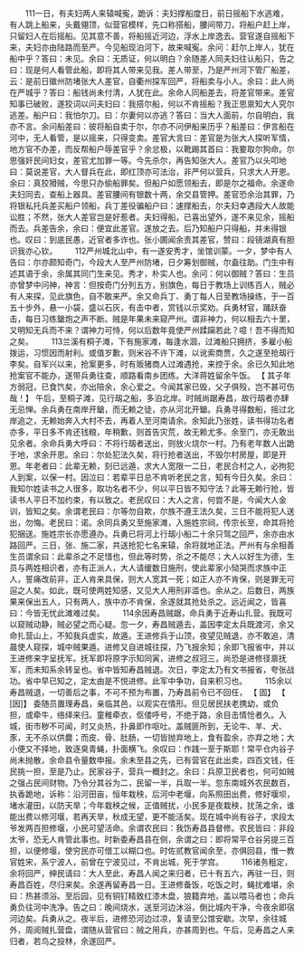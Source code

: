 <!-- { "loadSidebar": true } -->
　　111一日，有夫妇两人来辕喊寃，跪诉：夫妇撑船度日，前日摇船下水逃难，有人跳上船来，头戴翎顶，似营官模样，先口称搭船，腰间带刀，将船户赶上岸，只留妇人在后摇船。见其意不善，将船摇近河边，浮水上岸逸去。营官遂自摇船下来，夫妇亦由陆路而至严。今见船现泊河下，故来喊寃。余问：赶尔上岸人，犹在船中乎？答曰：未见。余曰：无质证，何以明白？余随差人同夫妇往认船只，告之曰：现是何人看管此船，即将其人带来见我。差人带至，乃是严州河下管厂船差，云：是前日徽州防堵张大人差官，自衢州探军回严，将船卖与小人。余曰：此人尚在严城乎？答曰：船钱尚未付清，人犹在此。余命人同船差去，将差官带来。差官知事已破败，遂狡词以问夫妇曰：我搭尔船，何以不肯摇船？我正思禀知大人究尔逃差。船户曰：我怕尔刀。曰：尔妻何以亦逃？答曰：当大人面前，尔自明白，我亦不言。余问船差曰：彼将船自卖于尔，尔亦不问伊船来历乎？船差曰：伊言船在河中，无人看管，是以摇来，只得变卖。差官大言曰：差官是为张大人探听军情，地方官不办差，而反帮船户辱差官乎？余忿极，以靴踢其首曰：我要取尔狗命。尔思强奸民间妇女，差官尤加罪一等。今先杀尔，再告知张大人。差官乃以头叩地曰：莫说差官，大人督兵在此，即红顶亦可法治，非严何以营兵，只求大人开恩。余曰：真狡猾贼，今思只办偷船罪矣。但船户如愿领船去，即是尔之福命。余遂命夫妇同去，查船上器具。差官腰间有银数十两，余交县管押。差官恐余治其罪，乃将银私托兵差买船户领船，兵丁差役骗船户曰：速撑船去，尔夫妇幸遇段大人故能讼胜；不然，张大人差官岂是好惹者。夫妇得船，已喜出望外，遂不来见余，摇船而去。兵差告余，余曰：便宜此差官。遂放之去。后乃知船户只得船，并未得银也。叹曰：到底民愚，近官者多诈也。张小圃闻余责其差官，赞曰：段镜湖真有胆识我亦心钦。 
　　112严州城北山中，有一遂安秀才，坐馆训蒙。一夕，梦中有人告曰：尔亦颇知奇门，今段大人至严州防堵，日夕筹划御贼，尔盍往助。门生中有述其语于余，余属其同门生来见。秀才，朴实人也。余问：何以御贼？答曰：生员亦曾梦中问神，神言：但按奇门分列五方，别旗色，每日于教场上训练百人，贼必有人来探，见此旗色，自不敢来严。余又命兵丁、勇丁每人日至教场操练，于一百五十步外，悬一小袋，盛以石灰，有击中者，赏钱以示奖劝。兵勇材官，踊跃奋击，每日习练鎗炮之声不断。贼是年果未来窥严州。谓非神力，何以相去六十里，又明知无兵而不来？谓神力可恃，何以后数年竟使严州蹂躏若此？噫！吾不得而知之矣。 
　　113兰溪有桐子滩，下有施家滩，每逢水涸，过滩船只拥挤，多雇小船拨运，习惯因而射利。或值岁歉，则米谷不许下滩，以讹索商贾，久之遂至抢刼行李矣。自军兴以来，抢案更多，时有贩猪商人过滩遇抢，来控于余。余已久知此地抢案官不能办，遂带兵勇往查，顺路看南乡团练。大洋蒋姓留余午饭。 【 其子年方弱冠，已食饩矣，亦出陪余，余心爱之。今闻其家已毁，父子俱殁，岂不甚可伤哉！】 午后，至桐子滩，见行刼之船，多泊北岸。时贼尚踞寿昌，故行刼者亦肆无忌惮。余兵勇在南岸开鎗，而无赖之徒，亦从河北开鎗。兵勇寻得数船，摇过北岸追之，无赖始奔入大村不去，再着人至河南请余。余知此乃张姓，读书得功名者亦多，平日多不肯还钱粮，年稍歉，则首告灾荒，故无赖尤多。余至门，亦无敢出见余者。余命兵勇大呼曰：不将行刼者送出，则放火烧尔一村。乃有老年数人出跪于地，求余开恩。余曰：尔处犯法久矣，将行抢者送出，不毁尔村房屋，即是开恩。年老者曰：此辈无赖，刻已远遁，求大人宽限一二日，老民合村之人，必拘犯人到案，以保一村。因泣曰：若辈平日总不肯听老民之言，知有今日久矣。余曰：我知尔姓读书之人很多，取功名者不少，何以平日皆不知守法？此等无赖行抢，皆读书人平日不加约束，有以致之。老民叹曰：大人之言，何尝不是，今闻大人金训，皆知之矣。余谓老民曰：尔等勿自欺，尔族不遵王法久矣，三日不能将犯人送出，勿悔。老民曰：诺。余同兵勇又至施家滩，入施姓宗祠，传宗长至，命其将抢犯捆送。施姓宗长亦愿遵办。兵勇已将河上行刼小船二十余只驾之回严，余亦由水路回严。三日，张、施二家，共送抢犯七名来辕，余将就地正法。严州有与余相善生员谓余曰：此辈杀之不足惜也，但此等时势，杀之不能尽；大人以好生为德，生员与两姓相识者，亦有正派人，大人请缓数日施刑，使此辈家小恸哭而求族中正人，誓痛改前非，正人肯来具保，则大人宽其一死；如正人亦不肯保，则是罪无可逭之人矣。如此，既可使两姓知感，又见大人用刑非滥也。余从之。后数日，两族果来保出五人，只有两人，族中亦不肯保，余遂就其抢处杀之。远近闻之，皆喜曰：今皆无忧此滩难过矣。 
　　114余因寿昌贼踞，命兵勇于近寿山扎营。我既可以窥贼动静，贼必望之而心疑。忽一夕，寿昌贼遁去，盖因李定太兵既渡河，余又命扎营山上，不知我兵虚实，故遁。王进修兵于山顶，夜望见贼退，亦不敢追，清晨使人窥探，城中贼果遁。进修又自进城往探，乃飞报余知；余即飞报省中，并以王进修来字呈抚军。抚军即将原字示知同寅，进修之叔冠三，尚恐是进修径禀抚军，而未知系余转呈也。省中皆知寿昌贼退。次日，李定太乃有文书报省，夸张战功。省中早已知之，定太由是不悦进修。此军中争功，自来积习也。 
　　115余以寿昌贼退，一切善后之事，不可不预为布置，乃寿昌前令已不回任， 【 固】 【 [因]】 委随员置理寿昌，亲临其邑，以观实在情形。但见居民扶老携幼，或负担，或牵牛，络绎来归。童稚牵衣，伛偻呼号，不绝于路，余目击情怆者久。入城，街市秽不可闻，时又炎热，扑鼻即作呕吐。盖贼匪所到，无论牛、羊、犬、豕，无不杀以供爨；而皮、骨、肚肠，一切皆抛弃地上，食有盈余，亦弃之地；大小便又不择地，致逐臭青蝇，扑面横飞。余叹曰：作践一至于斯耶！常平仓内谷子尚未抛散，余命县令量数申报。余未至县之先，已有营官在此出卖，四百文钱，任民挑一担，至是乃止。民家谷子，营兵一概封之。余曰：兵原卫民者也，何可如贼之强占民间财物。乃令分其谷为二，民留一半，兵取一半。忽东南城外农民数百，执香跪地，诉称：沿河田亩，恒年栽秧，后河中老堰，向系照田出费，修好堰坝，堵水灌田，以防天旱；今年栽秧之候，正值贼扰，小民多是夜栽秧，扰荡之余，谁能出费以修河堰，若再天旱，秋成无望，更不能活矣。现在城中尚有谷子，求段太爷发两百担修堰，小民可望活命。余谓农民曰：我饬寿昌县督修。农民皆曰：非段太爷，恐无人肯管此事也。时新委寿昌县在侧，余谓之曰：即将常平仓谷另提三百担，以便修堰，使穷民亦可借工以糊口也。时佐贰教官闻余至，亦俱回县，惟一教官姓宋，系宁波人，前曾在宁波见过，不肯出城，死于学宫。 
　　116诸务粗定，余将回严，绅民请曰：大人至此，寿昌人闻之来归者，已十有五六，再驻一日，则寿昌百姓，尽归来矣。余遂再留寿昌一日。王进修备饭，吃饭之时，蝇扰难堪，余曰：热甚须浴。至后园，见有铜钉精致红漆木盘，狼籍弃地，盖以喂马者也；命兵勇负往河中洗净。告之曰：晚间烧水，送至河边沐浴，倒比城内干净，今夜余即宿河边矣。兵勇从之。夜半后，进修恐河边过凉，复请至公馆安歇。次早，余往城外，周阅贼扎营盘，谓随从营官曰：贼之用兵，亦甚周到也。午后，见寿昌之人来归者，若鸟之投林，余遂回严。 
